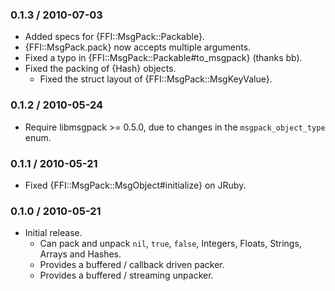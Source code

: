 ### 0.1.3 / 2010-07-03

* Added specs for {FFI::MsgPack::Packable}.
* {FFI::MsgPack.pack} now accepts multiple arguments.
* Fixed a typo in {FFI::MsgPack::Packable#to_msgpack} (thanks bb).
* Fixed the packing of {Hash} objects.
  * Fixed the struct layout of {FFI::MsgPack::MsgKeyValue}.

### 0.1.2 / 2010-05-24

* Require libmsgpack >= 0.5.0, due to changes in the
  `msgpack_object_type` enum.

### 0.1.1 / 2010-05-21

* Fixed {FFI::MsgPack::MsgObject#initialize} on JRuby.

### 0.1.0 / 2010-05-21

* Initial release.
  * Can pack and unpack `nil`, `true`, `false`, Integers, Floats, Strings,
    Arrays and Hashes.
  * Provides a buffered / callback driven packer.
  * Provides a buffered / streaming unpacker.

